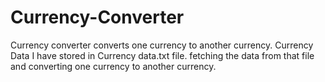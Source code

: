 # Currency-Converter

Currency converter converts one currency to another currency.
Currency Data I have stored in Currency data.txt file.
fetching the data from that file and converting one currency to another currency.
